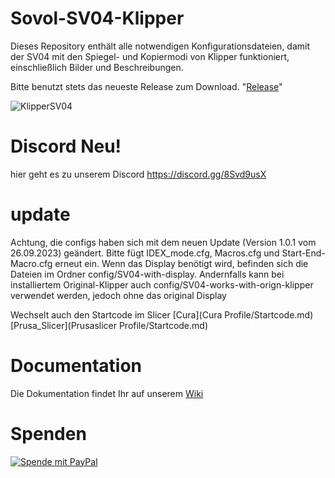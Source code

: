 # Sovol-SV04-Klipper
Dieses Repository enthält alle notwendigen Konfigurationsdateien, damit der SV04 mit den Spiegel- und Kopiermodi von Klipper funktioniert, einschließlich Bilder und Beschreibungen.

Bitte benutzt stets das neueste Release zum Download. "[Release](https://github.com/Bully85/Sovol-SV04-Klipper/releases)"

![KlipperSV04](docs/img/sv04klipper.png)

# Discord Neu!
hier geht es zu unserem Discord https://discord.gg/8Svd9usX

# update
Achtung, die configs haben sich mit dem neuen Update (Version 1.0.1 vom 26.09.2023) geändert. Bitte fügt IDEX_mode.cfg, Macros.cfg und Start-End-Macro.cfg erneut ein.
Wenn das Display benötigt wird, befinden sich die Dateien im Ordner config/SV04-with-display. Andernfalls kann bei installiertem Original-Klipper auch config/SV04-works-with-orign-klipper verwendet werden, jedoch ohne das original Display

Wechselt auch den Startcode im Slicer [Cura](Cura Profile/Startcode.md) [Prusa_Slicer](Prusaslicer Profile/Startcode.md)

# Documentation

Die Dokumentation findet Ihr auf unserem [Wiki](https://github.com/Bully85/Sovol-SV04-Klipper/wiki/Start)

# Spenden

[![Spende mit PayPal](https://raw.githubusercontent.com/stefan-niedermann/paypal-donate-button/master/paypal-donate-button.png)](https://www.paypal.com/donate/?hosted_button_id=L85ULXXQKALP6)
